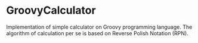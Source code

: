 # GroovyCalculator
Implementation of simple calculator on Groovy programming language. The algorithm of calculation per se is based on Reverse Polish Notation (RPN). 
